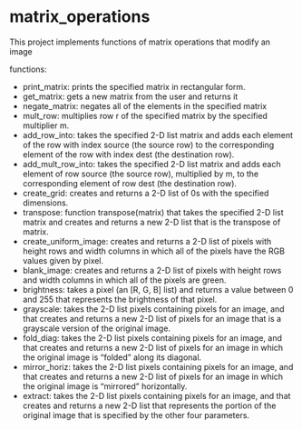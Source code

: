 # matrix_operations
This project implements functions of matrix operations that modify an image

functions:
- print_matrix: prints the specified matrix in rectangular form.
- get_matrix: gets a new matrix from the user and returns it
- negate_matrix: negates all of the elements in the specified matrix
- mult_row: multiplies row r of the specified matrix by the specified multiplier m. 
- add_row_into: takes the specified 2-D list matrix and adds each element of the row with index source (the source row) to the corresponding element of the row with index dest (the destination row).
- add_mult_row_into: takes the specified 2-D list matrix and adds each element of row source (the source row), multiplied by m, to the corresponding element of row dest (the destination row).
- create_grid: creates and returns a 2-D list of 0s with the specified dimensions.
- transpose: function transpose(matrix) that takes the specified 2-D list  matrix and creates and returns a new 2-D list that is the transpose of matrix.
- create_uniform_image: creates and returns a 2-D list of pixels with height rows and width columns in which all of the pixels have the RGB values given by pixel.
- blank_image: creates and returns a 2-D list of pixels with height rows and width columns in which all of the pixels are green.
- brightness: takes a pixel (an [R, G, B] list) and returns a value between 0 and 255 that represents the brightness of that pixel.
- grayscale: takes the 2-D list pixels containing pixels for an image, and that creates and returns a new 2-D list of pixels for an image that is a grayscale version of the original image.
- fold_diag: takes the 2-D list pixels containing pixels for an image, and that creates and returns a new 2-D list of pixels for an image in which the original image is “folded” along its diagonal.
- mirror_horiz: takes the 2-D list pixels containing pixels for an image, and that creates and returns a new 2-D list of pixels for an image in which the original image is “mirrored” horizontally.
- extract: takes the 2-D list pixels containing pixels for an image, and that creates and returns a new 2-D list that represents the portion of the original image that is specified by the other four parameters.
